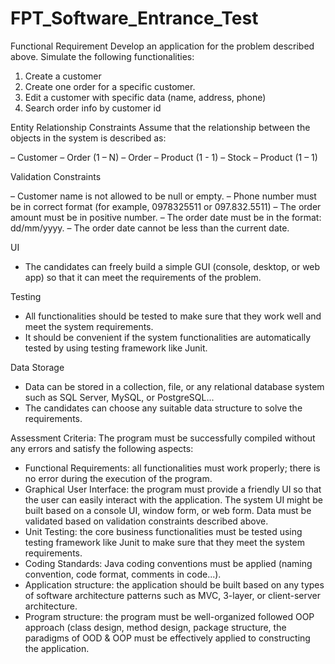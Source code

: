 # FPT_Software_Entrance_Test

Functional Requirement
Develop an application for the problem described above. Simulate the following functionalities:

1. Create a customer
2. Create one order for a specific customer.
3. Edit a customer with specific data (name, address, phone)
4. Search order info by customer id

Entity Relationship Constraints
Assume that the relationship between the objects in the system is described as:

– Customer – Order (1 – N)
– Order – Product (1 - 1)
– Stock – Product (1 – 1)

Validation Constraints

– Customer name is not allowed to be null or empty.
– Phone number must be in correct format (for example, 0978325511 or 097.832.5511)
– The order amount must be in positive number.
– The order date must be in the format: dd/mm/yyyy.
– The order date cannot be less than the current date.

UI
- The candidates can freely build a simple GUI (console, desktop, or web app) so that it can meet the
requirements of the problem.

Testing
- All functionalities should be tested to make sure that they work well and meet the system requirements.
- It should be convenient if the system functionalities are automatically tested by using testing framework
like Junit.

Data Storage
- Data can be stored in a collection, file, or any relational database system such as SQL Server, MySQL,
or PostgreSQL...
- The candidates can choose any suitable data structure to solve the requirements.

Assessment Criteria:
The program must be successfully compiled without any errors and satisfy the following aspects:
- Functional Requirements: all functionalities must work properly; there is no error during the
execution of the program.
- Graphical User Interface: the program must provide a friendly UI so that the user can easily interact
with the application. The system UI might be built based on a console UI, window form, or web form.
Data must be validated based on validation constraints described above.
- Unit Testing: the core business functionalities must be tested using testing framework like Junit to
make sure that they meet the system requirements.
- Coding Standards: Java coding conventions must be applied (naming convention, code format,
comments in code...).
- Application structure: the application should be built based on any types of software architecture
patterns such as MVC, 3-layer, or client-server architecture.
- Program structure: the program must be well-organized followed OOP approach (class design,
method design, package structure, the paradigms of OOD & OOP must be effectively applied to
constructing the application.
